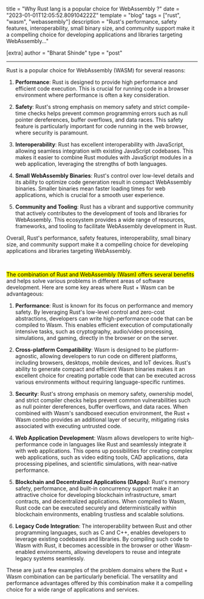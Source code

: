 title = "Why Rust lang is a popular choice for WebAssembly ?"
date = "2023-01-01T12:05:52.809104222Z"
template = "blog"
tags = ["rust", "wasm", "webassembly"]
description = "Rust's performance, safety features, interoperability, small binary size, and community support make it a compelling choice for developing applications and libraries targeting WebAssembly..."

[extra]
author = "Bharat Shinde"
type = "post"

---

Rust is a popular choice for WebAssembly (WASM) for several reasons:

1. **Performance**: Rust is designed to provide high performance and efficient code execution. This is crucial for running code in a browser environment where performance is often a key consideration.

2. **Safety**: Rust's strong emphasis on memory safety and strict compile-time checks helps prevent common programming errors such as null pointer dereferences, buffer overflows, and data races. This safety feature is particularly important for code running in the web browser, where security is paramount.

3. **Interoperability**: Rust has excellent interoperability with JavaScript, allowing seamless integration with existing JavaScript codebases. This makes it easier to combine Rust modules with JavaScript modules in a web application, leveraging the strengths of both languages.

4. **Small WebAssembly Binaries**: Rust's control over low-level details and its ability to optimize code generation result in compact WebAssembly binaries. Smaller binaries mean faster loading times for web applications, which is crucial for a smooth user experience.

5. **Community and Tooling**: Rust has a vibrant and supportive community that actively contributes to the development of tools and libraries for WebAssembly. This ecosystem provides a wide range of resources, frameworks, and tooling to facilitate WebAssembly development in Rust.

Overall, Rust's performance, safety features, interoperability, small binary size, and community support make it a compelling choice for developing applications and libraries targeting WebAssembly.

&nbsp;
&nbsp;
&nbsp;
&nbsp;

<mark>The combination of Rust and WebAssembly (Wasm) offers several benefits</mark> and helps solve various problems in different areas of software development. Here are some key areas where Rust + Wasm can be advantageous:

1. **Performance**: Rust is known for its focus on performance and memory safety. By leveraging Rust's low-level control and zero-cost abstractions, developers can write high-performance code that can be compiled to Wasm. This enables efficient execution of computationally intensive tasks, such as cryptography, audio/video processing, simulations, and gaming, directly in the browser or on the server.

2. **Cross-platform Compatibility**: Wasm is designed to be platform-agnostic, allowing developers to run code on different platforms, including browsers, desktops, mobile devices, and IoT devices. Rust's ability to generate compact and efficient Wasm binaries makes it an excellent choice for creating portable code that can be executed across various environments without requiring language-specific runtimes.

3. **Security**: Rust's strong emphasis on memory safety, ownership model, and strict compiler checks helps prevent common vulnerabilities such as null pointer dereferences, buffer overflows, and data races. When combined with Wasm's sandboxed execution environment, the Rust + Wasm combo provides an additional layer of security, mitigating risks associated with executing untrusted code.

4. **Web Application Development**: Wasm allows developers to write high-performance code in languages like Rust and seamlessly integrate it with web applications. This opens up possibilities for creating complex web applications, such as video editing tools, CAD applications, data processing pipelines, and scientific simulations, with near-native performance.

5. **Blockchain and Decentralized Applications (DApps)**: Rust's memory safety, performance, and built-in concurrency support make it an attractive choice for developing blockchain infrastructure, smart contracts, and decentralized applications. When compiled to Wasm, Rust code can be executed securely and deterministically within blockchain environments, enabling trustless and scalable solutions.

6. **Legacy Code Integration**: The interoperability between Rust and other programming languages, such as C and C++, enables developers to leverage existing codebases and libraries. By compiling such code to Wasm with Rust, it becomes accessible in the browser or other Wasm-enabled environments, allowing developers to reuse and integrate legacy systems seamlessly.

These are just a few examples of the problem domains where the Rust + Wasm combination can be particularly beneficial. The versatility and performance advantages offered by this combination make it a compelling choice for a wide range of applications and services.

<!-- Ideally, for SEO there should be an image after the first paragraph or two 

## Rust is a popular choice for WebAssembly -->
